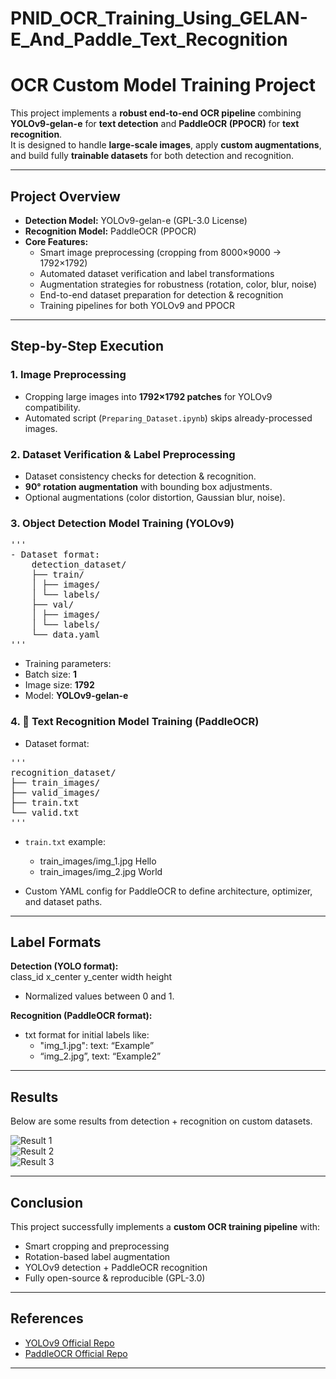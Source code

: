 # PNID_OCR_Training_Using_GELAN-E_And_Paddle_Text_Recognition

# OCR Custom Model Training Project  
This project implements a **robust end-to-end OCR pipeline** combining **YOLOv9-gelan-e** for **text detection** and **PaddleOCR (PPOCR)** for **text recognition**.  
It is designed to handle **large-scale images**, apply **custom augmentations**, and build fully **trainable datasets** for both detection and recognition.  

---

## Project Overview  

- **Detection Model:** YOLOv9-gelan-e (GPL-3.0 License)  
- **Recognition Model:** PaddleOCR (PPOCR)  
- **Core Features:**  
  - Smart image preprocessing (cropping from 8000×9000 → 1792×1792)  
  - Automated dataset verification and label transformations  
  - Augmentation strategies for robustness (rotation, color, blur, noise)  
  - End-to-end dataset preparation for detection & recognition  
  - Training pipelines for both YOLOv9 and PPOCR  

---

## Step-by-Step Execution  

### 1. Image Preprocessing  
- Cropping large images into **1792×1792 patches** for YOLOv9 compatibility.  
- Automated script (`Preparing_Dataset.ipynb`) skips already-processed images.  

### 2. Dataset Verification & Label Preprocessing  
- Dataset consistency checks for detection & recognition.  
- **90° rotation augmentation** with bounding box adjustments.  
- Optional augmentations (color distortion, Gaussian blur, noise).  

### 3. Object Detection Model Training (YOLOv9)  
<pre>
'''
- Dataset format:  
    detection_dataset/
    ├── train/
    │ ├── images/
    │ └── labels/
    ├── val/
    │ ├── images/
    │ └── labels/
    └── data.yaml
'''
</pre>

- Training parameters:  
- Batch size: **1**  
- Image size: **1792**  
- Model: **YOLOv9-gelan-e**  

### 4. 🔹 Text Recognition Model Training (PaddleOCR)  
- Dataset format:  
<pre>
'''
recognition_dataset/
├── train_images/
├── valid_images/
├── train.txt
└── valid.txt
'''
</pre>

- `train.txt` example:  

    - train_images/img_1.jpg Hello
    - train_images/img_2.jpg World

- Custom YAML config for PaddleOCR to define architecture, optimizer, and dataset paths.  
---

## Label Formats  

**Detection (YOLO format):**  
class_id x_center y_center width height
- Normalized values between 0 and 1.  

**Recognition (PaddleOCR format):**  
- txt format for initial labels like:
    - "img_1.jpg": text: “Example”
    - “img_2.jpg”, text: “Example2”
---

## Results  

 Below are some results from detection + recognition on custom datasets.  

![Result 1](results/result1.png)  
![Result 2](results/result2.png)  
![Result 3](results/result3.png)  

---

## Conclusion  

This project successfully implements a **custom OCR training pipeline** with:  
- Smart cropping and preprocessing  
- Rotation-based label augmentation  
- YOLOv9 detection + PaddleOCR recognition  
- Fully open-source & reproducible (GPL-3.0)  

---

## References  
- [YOLOv9 Official Repo](https://github.com/WongKinYiu/yolov9)  
- [PaddleOCR Official Repo](https://github.com/PaddlePaddle/PaddleOCR)  

---